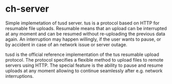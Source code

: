 
# ch-server
Simple implemetation  of tusd server.
tus is a protocol based on HTTP for resumable file uploads. Resumable means that an upload can be interrupted at any moment and can be resumed without re-uploading the previous data again. An interruption may happen willingly, if the user wants to pause, or by accident in case of an network issue or server outage.

tusd is the official reference implementation of the tus resumable upload protocol. The protocol specifies a flexible method to upload files to remote servers using HTTP. The special feature is the ability to pause and resume uploads at any moment allowing to continue seamlessly after e.g. network interruptions.